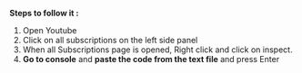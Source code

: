 **Steps to follow it :**

1. Open Youtube
2. Click on all subscriptions on the left side panel
3. When all Subscriptions page is opened, Right click and click on inspect.
4. **Go to console** and **paste the code from the text file** and press Enter 

